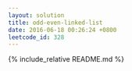 ```yaml
---
layout: solution
title: odd-even-linked-list
date: 2016-06-18 00:26:24 +0800
leetcode_id: 328
---
```

{% include_relative README.md %}
